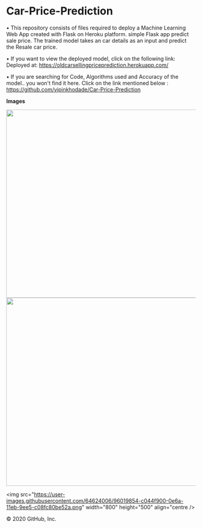 # Car-Price-Prediction

• This repository consists of files required to deploy a Machine Learning Web App created with Flask on Heroku platform. simple Flask app predict sale price. The trained model takes an car details as an input and predict the Resale car price.

• If you want to view the deployed model, click on the following link: Deployed at: https://oldcarsellingpriceprediction.herokuapp.com/

• If you are searching for Code, Algorithms used and Accuracy of the model.. you won't find it here. Click on the link mentioned below : https://github.com/vipinkhodade/Car-Price-Prediction 

**Images**

<img src="https://user-images.githubusercontent.com/64624006/96019682-7eb44e00-0e6a-11eb-9d06-b4a090d8c3ad.png" width="800" height="500" />

<img src="https://user-images.githubusercontent.com/64624006/96019830-b9b68180-0e6a-11eb-949a-7b3e6794131e.png" width="800" height="500" />

<img src="https://user-images.githubusercontent.com/64624006/96019854-c044f900-0e6a-11eb-9ee5-c08fc80be52a.png" width="800" height="500" align="centre />

© 2020 GitHub, Inc.
